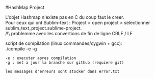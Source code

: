 #HashMap Project

L'objet Hashmap n'existe pas en C du coup faut le creer.  
Pour ceux qui ont Sublim-text : Project > open project > selectionner sublim_text_project.sublime-project.  
/!\ problemme avec les convertions de fin de ligne CRLF / LF  
  
script de compilation (linux commandes/cygwin + gcc):  
	./compile -e -g  

	-e : executer apres compilation
	-g : met a jour la branche sur github (requiere git)

	les messages d'erreurs sont stocker dans error.txt

